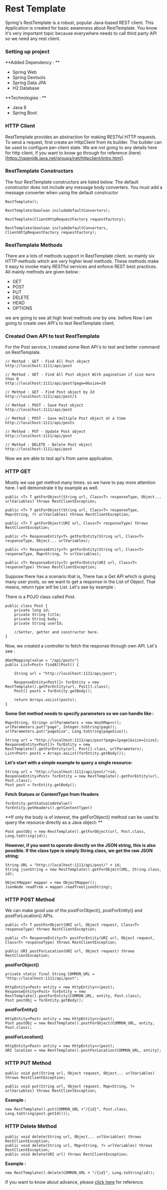 # Rest Template

Spring's RestTemplate is a robust, popular Java-based REST client. This Application is created for basic awareness about RestTemplate. You know it's very important topic because everywhere needs to call third party API so we need any rest client.  

### Setting up project 

**Added Dependency : **

* Spring Web
* Spring Devtools
* Spring Data JPA
* H2 Database

**Technologies : **

* Java 8
* Spring Boot

### HTTP Client

RestTemplate provides an abstraction for making RESTful HTTP requests. To send a request, first create an HttpClient from its builder. The builder can be used to configure per-client state. We are not going to any details here for http client, if you want to know go through for reference (here)[https://openjdk.java.net/groups/net/httpclient/intro.html].


### RestTemplate Constructors

The four RestTemplate constructors are listed below. The default constructor does not include any message body converters. You must add a message converter when using the default constructor

	RestTemplate();
	
	RestTemplate(boolean includeDefaultConverters);
	
	RestTemplate(ClientHttpRequestFactory requestFactory);
	
	RestTemplate(boolean includeDefaultConverters, ClientHttpRequestFactory requestFactory);

### RestTemplate Methods

There are a lots of methods support in RestTemplate client. so mainly six HTTP methods which are very  higher level methods. These methods make it easy to invoke many RESTful services and enforce REST best practices. All mainly methods are given below : 

* GET
* POST
* PUT
* DELETE
* HEAD
* OPTIONS

we are going to see all high level methods one by one. before Now I am going to create own API's to test RestTemplate client. 

### Created Own API to test RestTemplate

For the Post service, I created some Rest APi's to test and better command on RestTemplate.

	// Method : GET - Find All Post object 
	http://localhost:1111/api/post
	
	// Method : GET - Find All Post object With pagination if size more than 0
	http://localhost:1111/api/post?page=0&size=10
	
	// Method : GET - Find Post object by Id
	http://localhost:1111/api/post/1
	
	// Method : POST - Save Post object 
	http://localhost:1111/api/post 	
	
	// Method : POST - Save multiple Post object at a time
	http://localhost:1111/api/posts
	
	// Method : PUT - Update Post object
	http://localhost:1111/api/post
	
	// Method : DELETE - Delete Post object
	http://localhost:1111/api/post

Now we are able to test api's from same application.

### HTTP GET

Mostly we use get method many times. so we have to pay more attention here. I will demonstrate it by example as well. 

	public <T> T getForObject(String url, Class<T> responseType, Object... urlVariables) throws RestClientException;
	
	public <T> T getForObject(String url, Class<T> responseType, Map<String, ?> urlVariables) throws RestClientException;
	
	public <T> T getForObject(URI url, Class<T> responseType) throws RestClientException;
	
	public <T> ResponseEntity<T> getForEntity(String url, Class<T> responseType, Object... urlVariables);
	
	public <T> ResponseEntity<T> getForEntity(String url, Class<T> responseType, Map<String, ?> urlVariables);
	
	public <T> ResponseEntity<T> getForEntity(URI url, Class<T> responseType) throws RestClientException;

Suppose there has a scenario that is, There has a Get API which is giving many user posts, so  we want to get a response in the List of Object. That means, return type will be List<Post>. Let's see by example : 

There is a POJO class called Post.

	public class Post {
		private long id;
		private String title;
		private String body;
		private String userId;
	
		//Setter, getter and constructor here.	
	}

Now, we created a controller to fetch the response through own API. Let's see : 

	@GetMapping(value = "/api/posts")
	public List<Post> findAllPost() {
	
		String url = "http://localhost:1111/api/post";
		
		ResponseEntity<Post[]> forEntity = new RestTemplate().getForEntity(url, Post[].class);
		Post[] posts = forEntity.getBody();
		
		return Arrays.asList(posts);
	}
	
**Some Get method needs to specify parameters so we can handle like :**

	Map<String, String> urlParameters = new HashMap<>();
	urlParameters.put("page", Integer.toString(page));
	urlParameters.put("pageSize", Long.toString(pageSize));
	
	String url = "http://localhost:1111/api/post?page={page}&size={size};
	ResponseEntity<Post[]> forEntity = new RestTemplate().getForEntity(url, Post[].class, urlParameters);
	List<Post> posts = Arrays.asList(forEntity.getBody());
	
**Let’s start with a simple example to query a single resource:**

	String url = "http://localhost:1111/api/post/"+id;
	ResponseEntity<Post> forEntity = new RestTemplate().getForEntity(url, Post.class);
	Post post = forEntity.getBody();

**Fetch Statues or ContentType from Headers**

	forEntity.getStatusCodeValue()
	forEntity.getHeaders().getContentType()

**If only the body is of interest, the getForObject() method can be used to query the resource directly as a Java object: **

	Post postObj = new RestTemplate().getForObject(url, Post.class, Long.toString(id));
	
**However, if you want to operate directly on the JSON string, this is also possible. If the class type is simply String.class, we get the raw JSON string:**

	String URL = "http://localhost:1111/api/post/" + id;
	String jsonString = new RestTemplate().getForObject(URL, String.class, id);
	
	ObjectMapper mapper = new ObjectMapper();
	JsonNode readTree = mapper.readTree(jsonString);

### HTTP POST Method

We can make good use of the postForObject(), postForEntity() and postForLocation() APIs.

	public <T> T postForObject(URI url, Object request, Class<T> responseType) throws RestClientException;
	
	public <T> ResponseEntity<T> postForEntity(URI url, Object request, Class<T> responseType) throws RestClientException;
	
	public URI postForLocation(URI url, Object request) throws RestClientException;
	

**postForObject()**

	private static final String COMMON_URL = "http://localhost:1111/api/post";

	HttpEntity<Post> entity = new HttpEntity<>(post);
	ResponseEntity<Post> forEntity = new RestTemplate().postForEntity(COMMON_URL, entity, Post.class);
	Post postObj = forEntity.getBody();

**postForEntity()** 

	HttpEntity<Post> entity = new HttpEntity<>(post);
	Post postObj = new RestTemplate().postForObject(COMMON_URL, entity, Post.class);

**postForLocation()**

	HttpEntity<Post> entity = new HttpEntity<>(post);
	URI location = new RestTemplate().postForLocation(COMMON_URL, entity);	

### HTTP PUT Method

	public void put(String url, Object request, Object... urlVariables) throws RestClientException;
	
	public void put(String url, Object request, Map<String, ?> urlVariables) throws RestClientException;

**Example :**	

	new RestTemplate().put(COMMON_URL +"/{id}", Post.class, Long.toString(post.getId()));

### HTTP Delete Method	

	public void delete(String url, Object... urlVariables) throws RestClientException;
	public void delete(String url, Map<String, ?> urlVariables) throws RestClientException;
	public void delete(URI url) throws RestClientException;

**Example :**

	new RestTemplate().delete(COMMON_URL + "/{id}", Long.toString(id));	
 
If you want to know about advance, please [click here](https://docs.spring.io/spring-framework/docs/current/javadoc-api/org/springframework/web/client/RestTemplate.html) for reference.